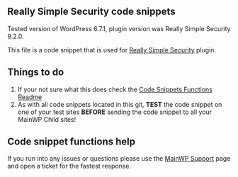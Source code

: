 ## Really Simple Security code snippets

Tested version of WordPress 6.7.1, plugin version was Really Simple Security 9.2.0.

This file is a code snippet that is used for [Really Simple Security](https://wordpress.org/plugins/really-simple-ssl/) plugin. 

## Things to do

1. If your not sure what this does check the [Code Snippets Functions Readme](https://github.com/mainwp/Code-Snippets-Functions/blob/master/README.md)
2. As with all code snippets located in this git, **TEST** the code snippet on one of your test sites **BEFORE** sending the code snippet to all your MainWP Child sites!

## Code snippet functions help

If you run into any issues or questions please use the [MainWP Support](https://mainwp.com/support/) page and open a ticket for the fastest response.
